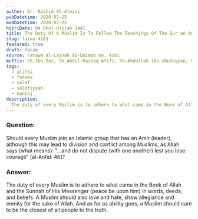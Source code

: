 ```yaml
---
author: Dr. Rashid Al-Almani
pubDatetime: 2020-07-25
modDatetime: 2020-07-25
hijriDate: 04 Dhul-Hijjah 1441
title: The Duty Of A Muslim Is To Follow The Teachings Of The Qur'an And Sunnah
slug: fatwa-4161
featured: true
draft: false
source: Fatawa Al-Lajnah Ad-Daimah no. 4161
muftis: Sh.Ibn Baz, Sh.Abdul-Razzaq Afifi, Sh.Abdullah ibn Ghudayyan, Sh.Abdullah ibn Qa'ud
tags:
  - alifta
  - fatwas
  - salaf
  - salafiyyah
  - manhaj
description:
  The duty of every Muslim is to adhere to what came in the Book of Allah and the Sunnah of His Messenger in words, deeds, and beliefs.
---
```


### Question: 

Should every Muslim join an Islamic group that has an Amir (leader), although this may lead to division and conflict among Muslims, as Allah says (what means): "...and do not dispute (with one another) lest you lose courage" [al-Anfal: 46]?

### Answer:

The duty of every Muslim is to adhere to what came in the Book of Allah and the Sunnah of His Messenger (peace be upon him) in words, deeds, and beliefs. A Muslim should also love and hate, show allegiance and enmity for the sake of Allah. And as far as ability goes, a Muslim should care to be the closest of all people to the truth.


